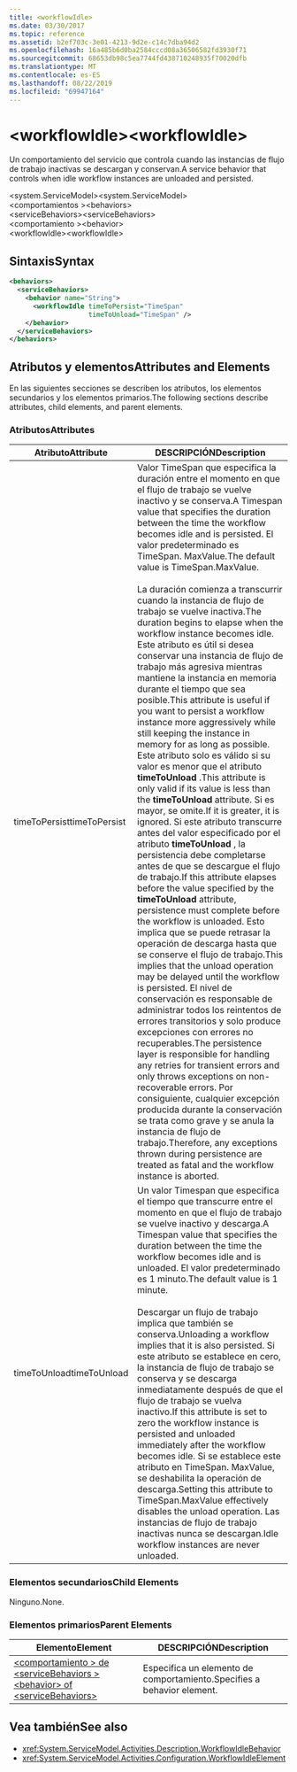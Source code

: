 ```yaml
---
title: <workflowIdle>
ms.date: 03/30/2017
ms.topic: reference
ms.assetid: b2ef703c-3e01-4213-9d2e-c14c7dba94d2
ms.openlocfilehash: 16a485b6d0ba2584cccd08a36506582fd3930f71
ms.sourcegitcommit: 68653db98c5ea7744fd438710248935f70020dfb
ms.translationtype: MT
ms.contentlocale: es-ES
ms.lasthandoff: 08/22/2019
ms.locfileid: "69947164"
---
```

# <a name="workflowidle"></a><span data-ttu-id="c21da-101">\<workflowIdle></span><span class="sxs-lookup"><span data-stu-id="c21da-101">\<workflowIdle></span></span>
<span data-ttu-id="c21da-102">Un comportamiento del servicio que controla cuando las instancias de flujo de trabajo inactivas se descargan y conservan.</span><span class="sxs-lookup"><span data-stu-id="c21da-102">A service behavior that controls when idle workflow instances are unloaded and persisted.</span></span>  
  
<span data-ttu-id="c21da-103">\<system.ServiceModel></span><span class="sxs-lookup"><span data-stu-id="c21da-103">\<system.ServiceModel></span></span>  
<span data-ttu-id="c21da-104">\<comportamientos ></span><span class="sxs-lookup"><span data-stu-id="c21da-104">\<behaviors></span></span>  
<span data-ttu-id="c21da-105">\<serviceBehaviors></span><span class="sxs-lookup"><span data-stu-id="c21da-105">\<serviceBehaviors></span></span>  
<span data-ttu-id="c21da-106">\<comportamiento ></span><span class="sxs-lookup"><span data-stu-id="c21da-106">\<behavior></span></span>  
<span data-ttu-id="c21da-107">\<workflowIdle></span><span class="sxs-lookup"><span data-stu-id="c21da-107">\<workflowIdle></span></span>  
  
## <a name="syntax"></a><span data-ttu-id="c21da-108">Sintaxis</span><span class="sxs-lookup"><span data-stu-id="c21da-108">Syntax</span></span>  
  
```xml  
<behaviors>
  <serviceBehaviors>
    <behavior name="String">
      <workflowIdle timeToPersist="TimeSpan" 
                    timeToUnload="TimeSpan" />
    </behavior>
  </serviceBehaviors>
</behaviors>  
```  
  
## <a name="attributes-and-elements"></a><span data-ttu-id="c21da-109">Atributos y elementos</span><span class="sxs-lookup"><span data-stu-id="c21da-109">Attributes and Elements</span></span>  
 <span data-ttu-id="c21da-110">En las siguientes secciones se describen los atributos, los elementos secundarios y los elementos primarios.</span><span class="sxs-lookup"><span data-stu-id="c21da-110">The following sections describe attributes, child elements, and parent elements.</span></span>  
  
### <a name="attributes"></a><span data-ttu-id="c21da-111">Atributos</span><span class="sxs-lookup"><span data-stu-id="c21da-111">Attributes</span></span>  
  
|<span data-ttu-id="c21da-112">Atributo</span><span class="sxs-lookup"><span data-stu-id="c21da-112">Attribute</span></span>|<span data-ttu-id="c21da-113">DESCRIPCIÓN</span><span class="sxs-lookup"><span data-stu-id="c21da-113">Description</span></span>|  
|---------------|-----------------|  
|<span data-ttu-id="c21da-114">timeToPersist</span><span class="sxs-lookup"><span data-stu-id="c21da-114">timeToPersist</span></span>|<span data-ttu-id="c21da-115">Valor TimeSpan que especifica la duración entre el momento en que el flujo de trabajo se vuelve inactivo y se conserva.</span><span class="sxs-lookup"><span data-stu-id="c21da-115">A Timespan value that specifies the duration between the time the workflow becomes idle and is persisted.</span></span> <span data-ttu-id="c21da-116">El valor predeterminado es TimeSpan. MaxValue.</span><span class="sxs-lookup"><span data-stu-id="c21da-116">The default value is TimeSpan.MaxValue.</span></span><br /><br /> <span data-ttu-id="c21da-117">La duración comienza a transcurrir cuando la instancia de flujo de trabajo se vuelve inactiva.</span><span class="sxs-lookup"><span data-stu-id="c21da-117">The duration begins to elapse when the workflow instance becomes idle.</span></span> <span data-ttu-id="c21da-118">Este atributo es útil si desea conservar una instancia de flujo de trabajo más agresiva mientras mantiene la instancia en memoria durante el tiempo que sea posible.</span><span class="sxs-lookup"><span data-stu-id="c21da-118">This attribute  is useful if you want to persist a workflow instance more aggressively while still keeping the instance in memory for as long as possible.</span></span> <span data-ttu-id="c21da-119">Este atributo solo es válido si su valor es menor que el atributo **timeToUnload** .</span><span class="sxs-lookup"><span data-stu-id="c21da-119">This attribute  is only valid if its value is less than the **timeToUnload** attribute.</span></span> <span data-ttu-id="c21da-120">Si es mayor, se omite.</span><span class="sxs-lookup"><span data-stu-id="c21da-120">If it is greater, it is ignored.</span></span> <span data-ttu-id="c21da-121">Si este atributo transcurre antes del valor especificado por el atributo **timeToUnload** , la persistencia debe completarse antes de que se descargue el flujo de trabajo.</span><span class="sxs-lookup"><span data-stu-id="c21da-121">If this attribute elapses before the value specified by the **timeToUnload** attribute, persistence must complete before the workflow is unloaded.</span></span> <span data-ttu-id="c21da-122">Esto implica que se puede retrasar la operación de descarga hasta que se conserve el flujo de trabajo.</span><span class="sxs-lookup"><span data-stu-id="c21da-122">This implies that the unload operation may be delayed until the workflow is persisted.</span></span> <span data-ttu-id="c21da-123">El nivel de conservación es responsable de administrar todos los reintentos de errores transitorios y solo produce excepciones con errores no recuperables.</span><span class="sxs-lookup"><span data-stu-id="c21da-123">The persistence layer is responsible for handling any retries for transient errors and only throws exceptions on non-recoverable errors.</span></span> <span data-ttu-id="c21da-124">Por consiguiente, cualquier excepción producida durante la conservación se trata como grave y se anula la instancia de flujo de trabajo.</span><span class="sxs-lookup"><span data-stu-id="c21da-124">Therefore, any exceptions thrown during persistence are treated as fatal and the workflow instance is aborted.</span></span>|  
|<span data-ttu-id="c21da-125">timeToUnload</span><span class="sxs-lookup"><span data-stu-id="c21da-125">timeToUnload</span></span>|<span data-ttu-id="c21da-126">Un valor Timespan que especifica el tiempo que transcurre entre el momento en que el flujo de trabajo se vuelve inactivo y descarga.</span><span class="sxs-lookup"><span data-stu-id="c21da-126">A Timespan value that specifies the duration between the time the workflow becomes idle and is unloaded.</span></span> <span data-ttu-id="c21da-127">El valor predeterminado es 1 minuto.</span><span class="sxs-lookup"><span data-stu-id="c21da-127">The default value is 1 minute.</span></span><br /><br /> <span data-ttu-id="c21da-128">Descargar un flujo de trabajo implica que también se conserva.</span><span class="sxs-lookup"><span data-stu-id="c21da-128">Unloading a workflow implies that it is also persisted.</span></span> <span data-ttu-id="c21da-129">Si este atributo se establece en cero, la instancia de flujo de trabajo se conserva y se descarga inmediatamente después de que el flujo de trabajo se vuelva inactivo.</span><span class="sxs-lookup"><span data-stu-id="c21da-129">If this attribute is set to zero the workflow instance is persisted and unloaded immediately after the workflow becomes idle.</span></span> <span data-ttu-id="c21da-130">Si se establece este atributo en TimeSpan. MaxValue, se deshabilita la operación de descarga.</span><span class="sxs-lookup"><span data-stu-id="c21da-130">Setting this attribute to TimeSpan.MaxValue effectively disables the unload operation.</span></span> <span data-ttu-id="c21da-131">Las instancias de flujo de trabajo inactivas nunca se descargan.</span><span class="sxs-lookup"><span data-stu-id="c21da-131">Idle workflow instances are never unloaded.</span></span>|  
  
### <a name="child-elements"></a><span data-ttu-id="c21da-132">Elementos secundarios</span><span class="sxs-lookup"><span data-stu-id="c21da-132">Child Elements</span></span>  
 <span data-ttu-id="c21da-133">Ninguno.</span><span class="sxs-lookup"><span data-stu-id="c21da-133">None.</span></span>  
  
### <a name="parent-elements"></a><span data-ttu-id="c21da-134">Elementos primarios</span><span class="sxs-lookup"><span data-stu-id="c21da-134">Parent Elements</span></span>  
  
|<span data-ttu-id="c21da-135">Elemento</span><span class="sxs-lookup"><span data-stu-id="c21da-135">Element</span></span>|<span data-ttu-id="c21da-136">DESCRIPCIÓN</span><span class="sxs-lookup"><span data-stu-id="c21da-136">Description</span></span>|  
|-------------|-----------------|  
|[<span data-ttu-id="c21da-137">\<comportamiento > de \<serviceBehaviors ></span><span class="sxs-lookup"><span data-stu-id="c21da-137">\<behavior> of \<serviceBehaviors></span></span>](behavior-of-servicebehaviors-of-workflow.md)|<span data-ttu-id="c21da-138">Especifica un elemento de comportamiento.</span><span class="sxs-lookup"><span data-stu-id="c21da-138">Specifies a behavior element.</span></span>|  
  
## <a name="see-also"></a><span data-ttu-id="c21da-139">Vea también</span><span class="sxs-lookup"><span data-stu-id="c21da-139">See also</span></span>

- <xref:System.ServiceModel.Activities.Description.WorkflowIdleBehavior>
- <xref:System.ServiceModel.Activities.Configuration.WorkflowIdleElement>
